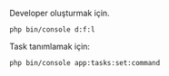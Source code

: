 Developer oluşturmak için.

    php bin/console d:f:l


Task tanımlamak için:

    php bin/console app:tasks:set:command
